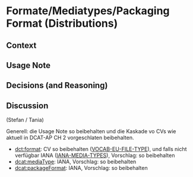# Formate/Mediatypes/Packaging Format (Distributions)

## Context

## Usage Note


## Decisions (and Reasoning)

## Discussion

  (Stefan / Tania)

Generell: die Usage Note so beibehalten und die Kaskade vo CVs wie aktuell in DCAT-AP CH 2 vorgeschlaten beibehalten.

* [dct:format](https://www.dcat-ap.ch/releases/2.0/dcat-ap-ch.html#distribution-format): CV so beibehalten ([VOCAB-EU-FILE-TYPE](https://www.dcat-ap.ch/releases/2.0/dcat-ap-ch.html#bib-vocab-eu-file-type)), und falls nicht verfügbar IANA ([IANA-MEDIA-TYPES](https://www.dcat-ap.ch/releases/2.0/dcat-ap-ch.html#bib-iana-media-types)), Vorschlag: so beibehalten
* [dcat:mediaType](https://www.dcat-ap.ch/releases/2.0/dcat-ap-ch.html#distribution-media-type): IANA, Vorschlag: so beibehalten
* [dcat:packageFormat](https://www.dcat-ap.ch/releases/2.0/dcat-ap-ch.html#distribution-packaging-format): IANA, Vorschlag: so beibehalten